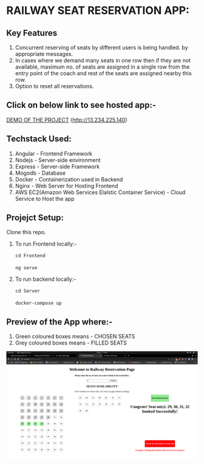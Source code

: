 # RAILWAY SEAT RESERVATION APP:

## **Key Features**
1. Concurrent reserving of seats by different users is being handled. by appropriate messages.
2. In cases where we demand many seats in one row then if they are not available, maximum no. of seats are assigned in a single row from the entry point of the coach and rest of the seats are assigned nearby this row.
3. Option to reset all reservations.

## Click on below link to see hosted app:-
<a href="http://13.234.225.140" target="_blank">DEMO OF THE PROJECT</a> (http://13.234.225.140)


## Techstack Used:
1. Angular - Frontend Framework
2. Nodejs - Server-side environment
3. Express - Server-side Framework
3. Mogodb - Database
4. Docker - Containerization used in Backend
5. Nginx - Web Server for Hosting Frontend
6. AWS EC2(Amazon Web Services Elalstic Container Service) - Cloud Service to Host the app


## Projejct Setup:

Clone this repo.

1. To run Frontend locally:-
    ```
    cd Frontend
    
    ng serve
    ```
  
2. To run backend locally:-
    ```
    cd Server
    
    docker-compose up
    ```

## Preview of the App where:-

1. Green coloured boxes means - CHOSEN SEATS
2. Grey coloured boxes means - FILLED SEATS

![Screenshot 1](https://github.com/ishank62/railway-reservation-MEAN/blob/master/images/reservation.png)
